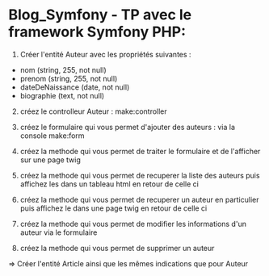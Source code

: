 # Blog_Symfony - TP avec le framework Symfony PHP:

1) Créer l'entité Auteur avec les propriétés suivantes : 
- nom (string, 255, not null) 
- prenom (string, 255, not null)
- dateDeNaissance (date, not null) 
- biographie (text, not null)

2) créez le controlleur Auteur : make:controller

3) créez le formulaire qui vous permet d'ajouter des auteurs : via la console make:form

4) créez la methode qui vous permet de traiter le formulaire et de l'afficher sur une page twig 

5) créez la methode qui vous permet de recuperer la liste des auteurs puis affichez les dans un tableau html en retour de celle ci

6) créez la methode qui vous permet de recuperer un auteur en particulier puis affichez le dans une page twig en retour de celle ci

7) créez la methode qui vous permet de modifier les informations d'un auteur via le formulaire

8) créez la methode qui vous permet de supprimer un auteur

=> Créer l'entité Article ainsi que les mêmes indications que pour Auteur

